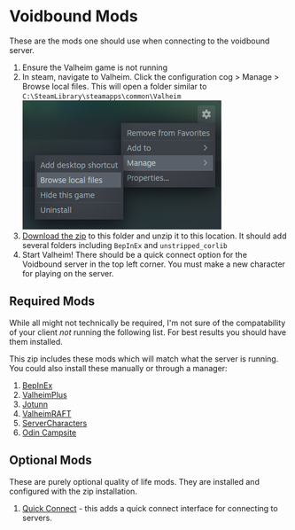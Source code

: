 # Voidbound Mods
These are the mods one should use when connecting to the voidbound server. 

1. Ensure the Valheim game is not running
1. In steam, navigate to Valheim. Click the configuration cog > Manage > Browse local files. This will open a folder similar to `C:\SteamLibrary\steamapps\common\Valheim`  
![Browse Local Files](steam-browse-local-files.png)
1. [Download the zip](https://github.com/schtauffen/voidbound-valheim/releases/download/v1.0.0/Voidbound-Valheim-Mods.zip) to this folder and unzip it to this location. It should add several folders including `BepInEx` and `unstripped_corlib`
1. Start Valheim! There should be a quick connect option for the Voidbound server in the top left corner. You must make a new character for playing on the server.

## Required Mods
While all might not technically be required, I'm not sure of the compatability of your client _not_ running the following list. For best results you should have them installed.

This zip includes these mods which will match what the server is running. You could also install these manually or through a manager:

1. [BepInEx](https://valheim.thunderstore.io/package/denikson/BepInExPack_Valheim/)
1. [ValheimPlus](https://www.nexusmods.com/valheim/mods/4)
1. [Jotunn](https://www.nexusmods.com/valheim/mods/1138)
1. [ValheimRAFT](https://www.nexusmods.com/valheim/mods/1136)
1. [ServerCharacters](https://valheim.thunderstore.io/package/Smoothbrain/ServerCharacters/)
1. [Odin Campsite](https://www.nexusmods.com/valheim/mods/1765)


## Optional Mods
These are purely optional quality of life mods. They are installed and configured with the zip installation.

1. [Quick Connect](https://www.nexusmods.com/valheim/mods/193) - this adds a quick connect interface for connecting to servers.
